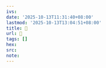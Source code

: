 ```yaml
---
ivs:
date: '2025-10-13T11:31:40+08:00'
lastmod: '2025-10-13T13:04:51+08:00'
title: 󰪑
url: 󰪑
tags: []
hex: 
src:
note:
---
```

